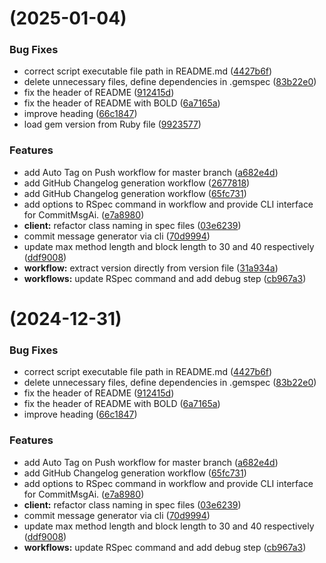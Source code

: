 #  (2025-01-04)


### Bug Fixes

* correct script executable file path in README.md ([4427b6f](https://github.com/michymono77/commit_msg_ai/commit/4427b6ff234a61144682d2f2bb082e21f0e6ad39))
* delete unnecessary files, define dependencies in .gemspec ([83b22e0](https://github.com/michymono77/commit_msg_ai/commit/83b22e0eda3234d69fa0b555a8dbb8d9528138a0))
* fix the header of README ([912415d](https://github.com/michymono77/commit_msg_ai/commit/912415d5528f264ed847ffb6f4822cb98457d9f3))
* fix the header of README with BOLD ([6a7165a](https://github.com/michymono77/commit_msg_ai/commit/6a7165a23b19e611bfa26d5f3e90c738b4ea8030))
* improve heading ([66c1847](https://github.com/michymono77/commit_msg_ai/commit/66c1847ec71d56c425ded6a8836c380906fe4c02))
* load gem version from Ruby file ([9923577](https://github.com/michymono77/commit_msg_ai/commit/992357732d7635ceeea1da17c3cba61a62028a25))


### Features

* add Auto Tag on Push workflow for master branch ([a682e4d](https://github.com/michymono77/commit_msg_ai/commit/a682e4d2d7d856d675556de09d246430637c49e2))
* add GitHub Changelog generation workflow ([2677818](https://github.com/michymono77/commit_msg_ai/commit/2677818777cdfbe94a517af73501b1e4efedacd4))
* add GitHub Changelog generation workflow ([65fc731](https://github.com/michymono77/commit_msg_ai/commit/65fc7318aefba29ae0a1e4364fbc49a843c805fc))
* add options to RSpec command in workflow and provide CLI interface for CommitMsgAi. ([e7a8980](https://github.com/michymono77/commit_msg_ai/commit/e7a8980ebd8611a69fe3373b29386a5a1c6741ef))
* **client:** refactor class naming in spec files ([03e6239](https://github.com/michymono77/commit_msg_ai/commit/03e62399d32dad6b473b6e1e38569afc127afa56))
* commit message generator via cli ([70d9994](https://github.com/michymono77/commit_msg_ai/commit/70d99942e2a551baef781d90d6581d8f6f4d9307))
* update max method length and block length to 30 and 40 respectively ([ddf9008](https://github.com/michymono77/commit_msg_ai/commit/ddf9008d7e0bd29e1f11fb77528922efc9ab9e4a))
* **workflow:** extract version directly from version file ([31a934a](https://github.com/michymono77/commit_msg_ai/commit/31a934a8aac4d6c0cfa49c6ba8db8b4ab3ccbb37))
* **workflows:** update RSpec command and add debug step ([cb967a3](https://github.com/michymono77/commit_msg_ai/commit/cb967a31a0ef6cecba8115749b288b91b7ccc10b))



#  (2024-12-31)


### Bug Fixes

* correct script executable file path in README.md ([4427b6f](https://github.com/michymono77/commit_msg_ai/commit/4427b6ff234a61144682d2f2bb082e21f0e6ad39))
* delete unnecessary files, define dependencies in .gemspec ([83b22e0](https://github.com/michymono77/commit_msg_ai/commit/83b22e0eda3234d69fa0b555a8dbb8d9528138a0))
* fix the header of README ([912415d](https://github.com/michymono77/commit_msg_ai/commit/912415d5528f264ed847ffb6f4822cb98457d9f3))
* fix the header of README with BOLD ([6a7165a](https://github.com/michymono77/commit_msg_ai/commit/6a7165a23b19e611bfa26d5f3e90c738b4ea8030))
* improve heading ([66c1847](https://github.com/michymono77/commit_msg_ai/commit/66c1847ec71d56c425ded6a8836c380906fe4c02))


### Features

* add Auto Tag on Push workflow for master branch ([a682e4d](https://github.com/michymono77/commit_msg_ai/commit/a682e4d2d7d856d675556de09d246430637c49e2))
* add GitHub Changelog generation workflow ([65fc731](https://github.com/michymono77/commit_msg_ai/commit/65fc7318aefba29ae0a1e4364fbc49a843c805fc))
* add options to RSpec command in workflow and provide CLI interface for CommitMsgAi. ([e7a8980](https://github.com/michymono77/commit_msg_ai/commit/e7a8980ebd8611a69fe3373b29386a5a1c6741ef))
* **client:** refactor class naming in spec files ([03e6239](https://github.com/michymono77/commit_msg_ai/commit/03e62399d32dad6b473b6e1e38569afc127afa56))
* commit message generator via cli ([70d9994](https://github.com/michymono77/commit_msg_ai/commit/70d99942e2a551baef781d90d6581d8f6f4d9307))
* update max method length and block length to 30 and 40 respectively ([ddf9008](https://github.com/michymono77/commit_msg_ai/commit/ddf9008d7e0bd29e1f11fb77528922efc9ab9e4a))
* **workflows:** update RSpec command and add debug step ([cb967a3](https://github.com/michymono77/commit_msg_ai/commit/cb967a31a0ef6cecba8115749b288b91b7ccc10b))



